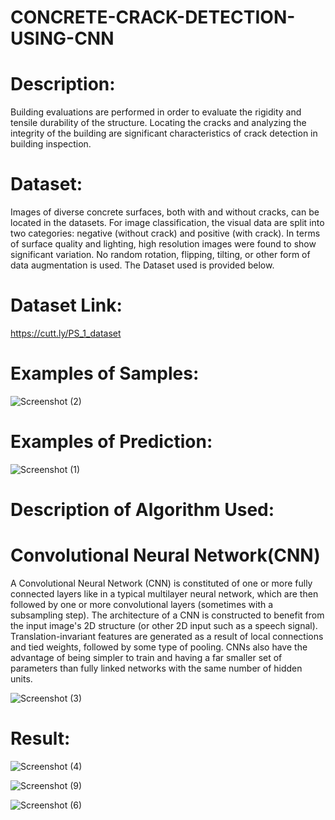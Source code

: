 # CONCRETE-CRACK-DETECTION-USING-CNN

# Description:

  Building evaluations are performed in order to evaluate the rigidity and tensile durability of the structure. Locating the cracks and analyzing the integrity of the building are significant characteristics of crack detection in building inspection.

# Dataset:

  Images of diverse concrete surfaces, both with and without cracks, can be located in the datasets. For image classification, the visual data are split into two categories: negative (without crack) and positive (with crack). In terms of surface quality and lighting, high resolution images were found to show significant variation. No random rotation, flipping, tilting, or other form of data augmentation is used. The Dataset used is provided below.

# Dataset Link: 

https://cutt.ly/PS_1_dataset

# Examples of Samples:

  ![Screenshot (2)](https://user-images.githubusercontent.com/106142059/213846707-e7cbe14a-6aeb-46c8-9169-233db24ebe42.png)

# Examples of Prediction:

  ![Screenshot (1)](https://user-images.githubusercontent.com/106142059/213846689-aa20e589-2779-4c2c-899b-0319ee32b064.png)

# Description of Algorithm Used: 


# Convolutional Neural Network(CNN)


  A Convolutional Neural Network (CNN) is constituted of one or more fully connected layers like in a typical multilayer neural network, which are then followed by one or more convolutional layers (sometimes with a subsampling step). The architecture of a CNN is constructed to benefit from the input image's 2D structure (or other 2D input such as a speech signal). Translation-invariant features are generated as a result of local connections and tied weights, followed by some type of pooling. CNNs also have the advantage of being simpler to train and having a far smaller set of parameters than fully linked networks with the same number of hidden units.
  
![Screenshot (3)](https://user-images.githubusercontent.com/106142059/213847112-ef974cd4-dada-4b4b-9d08-efb93282604a.png)

# Result:

![Screenshot (4)](https://user-images.githubusercontent.com/106142059/213847258-58585619-a726-471d-b696-fff7a1378336.png)

![Screenshot (9)](https://user-images.githubusercontent.com/106142059/213847847-5e5a0a62-2645-4118-8770-590bad36bba6.png)

![Screenshot (6)](https://user-images.githubusercontent.com/106142059/213847570-59645723-ad1d-412b-b363-ddd19e55965d.png)


